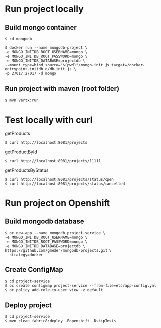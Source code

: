 # Run project locally

## Build mongo container

    $ cd mongodb

    $ docker run --name mongodb-project \
    -e MONGO_INITDB_ROOT_USERNAME=mongo \
    -e MONGO_INITDB_ROOT_PASSWORD=mongo \
    -e MONGO_INITDB_DATABASE=projectdb \
    --mount type=bind,source="$(pwd)"/mongo-init.js,target=/docker-entrypoint-initdb.d/db-init.js \
    -p 27017:27017 -d mongo
    
 ## Run project with maven (root folder)
 
	$ mvn vertx:run
	
# Test locally with curl

getProducts

	$ curl http://localhost:8081/projects
	
getProductById

	$ curl http://localhost:8081/projects/11111

getProductsByStatus

	$ curl http://localhost:8081/projects/status/open
	$ curl http://localhost:8081/projects/status/cancelled
	
# Run project on Openshift

## Build mongodb database

	$ oc new-app --name mongodb-project-service \
	-e MONGO_INITDB_ROOT_USERNAME=mongo \
	-e MONGO_INITDB_ROOT_PASSWORD=mongo \
	-e MONGO_INITDB_DATABASE=projectdb \
	https://github.com/gmeder/mongodb-projects.git \
	--strategy=docker
	
## Create ConfigMap

	$ cd project-service
	$ oc create configmap project-service --from-file=etc/app-config.yml
	$ oc policy add-role-to-user view -z default
	
## Deploy project

	$ cd project-service
	$ mvn clean fabric8:deploy -Popenshift -DskipTests
	

